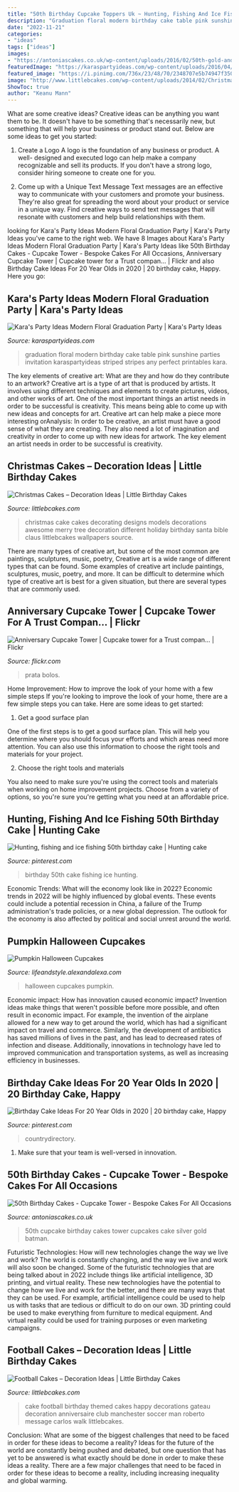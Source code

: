 ```yaml
---
title: "50th Birthday Cupcake Toppers Uk ~ Hunting, Fishing And Ice Fishing 50th Birthday Cake"
description: "Graduation floral modern birthday cake table pink sunshine parties invitation karaspartyideas striped stripes any perfect printables kara"
date: "2022-11-21"
categories:
- "ideas"
tags: ["ideas"]
images:
- "https://antoniascakes.co.uk/wp-content/uploads/2016/02/50th-gold-and-silver-cupcake-tower.jpg"
featuredImage: "https://karaspartyideas.com/wp-content/uploads/2016/04/Modern-Floral-Graduation-Party-via-Karas-Party-Ideas-KarasPartyIdeas.com9_.jpeg"
featured_image: "https://i.pinimg.com/736x/23/48/70/2348707e5b74947f3500df8001f9776b.jpg"
image: "http://www.littlebcakes.com/wp-content/uploads/2014/02/Christmas-Cake-Ideas-1024x936.jpg"
ShowToc: true
author: "Keanu Mann"
---
```



What are some creative ideas?
Creative ideas can be anything you want them to be. It doesn't have to be something that's necessarily new, but something that will help your business or product stand out. Below are some ideas to get you started:
1. Create a Logo
A logo is the foundation of any business or product. A well- designed and executed logo can help make a company recognizable and sell its products. If you don't have a strong logo, consider hiring someone to create one for you.

2. Come up with a Unique Text Message
Text messages are an effective way to communicate with your customers and promote your business. They're also great for spreading the word about your product or service in a unique way. Find creative ways to send text messages that will resonate with customers and help build relationships with them.


	

		
looking for Kara&#039;s Party Ideas Modern Floral Graduation Party | Kara&#039;s Party Ideas you've came to the right web. We have 8 Images about Kara&#039;s Party Ideas Modern Floral Graduation Party | Kara&#039;s Party Ideas like 50th Birthday Cakes - Cupcake Tower - Bespoke Cakes For All Occasions, Anniversary Cupcake Tower | Cupcake tower for a Trust compan… | Flickr and also Birthday Cake Ideas For 20 Year Olds in 2020 | 20 birthday cake, Happy. Here you go:
		
    
## Kara&#039;s Party Ideas Modern Floral Graduation Party | Kara&#039;s Party Ideas

<img loading=lazy src="https://karaspartyideas.com/wp-content/uploads/2016/04/Modern-Floral-Graduation-Party-via-Karas-Party-Ideas-KarasPartyIdeas.com9_.jpeg" onerror="this.onerror=null;this.src='https://tse3.mm.bing.net/th?id=OIP.fmoNuBpYBKbLyeUiqezYcwHaK0&amp;pid=15.1';" alt="Kara&#039;s Party Ideas Modern Floral Graduation Party | Kara&#039;s Party Ideas">

_Source: karaspartyideas.com_

>graduation floral modern birthday cake table pink sunshine parties invitation karaspartyideas striped stripes any perfect printables kara. 

	

The key elements of creative art: What are they and how do they contribute to an artwork?
Creative art is a type of art that is produced by artists. It involves using different techniques and elements to create pictures, videos, and other works of art. One of the most important things an artist needs in order to be successful is creativity. This means being able to come up with new ideas and concepts for art. Creative art can help make a piece more interesting orAnalysis: In order to be creative, an artist must have a good sense of what they are creating. They also need a lot of imagination and creativity in order to come up with new ideas for artwork. The key element an artist needs in order to be successful is creativity.

    
## Christmas Cakes – Decoration Ideas | Little Birthday Cakes

<img loading=lazy src="http://www.littlebcakes.com/wp-content/uploads/2014/02/Christmas-Cake-Ideas-1024x936.jpg" onerror="this.onerror=null;this.src='https://tse3.mm.bing.net/th?id=OIP.q6FWFYU8k1tmgy_gy14ptAHaGx&amp;pid=15.1';" alt="Christmas Cakes – Decoration Ideas | Little Birthday Cakes">

_Source: littlebcakes.com_

>christmas cake cakes decorating designs models decorations awesome merry tree decoration different holiday birthday santa bible claus littlebcakes wallpapers source. 

	

There are many types of creative art, but some of the most common are paintings, sculptures, music, poetry,
Creative art is a wide range of different types that can be found. Some examples of creative art include paintings, sculptures, music, poetry, and more. It can be difficult to determine which type of creative art is best for a given situation, but there are several types that are commonly used.

    
## Anniversary Cupcake Tower | Cupcake Tower For A Trust Compan… | Flickr

<img loading=lazy src="https://c1.staticflickr.com/5/4074/4804678822_3cf56cf474_b.jpg" onerror="this.onerror=null;this.src='https://tse2.mm.bing.net/th?id=OIP.AQexcxMR6DuUwwJX3tEasQHaJ4&amp;pid=15.1';" alt="Anniversary Cupcake Tower | Cupcake tower for a Trust compan… | Flickr">

_Source: flickr.com_

>prata bolos. 

	

Home Improvement: How to improve the look of your home with a few simple steps
If you're looking to improve the look of your home, there are a few simple steps you can take. Here are some ideas to get started:
1. Get a good surface plan

One of the first steps is to get a good surface plan. This will help you determine where you should focus your efforts and which areas need more attention. You can also use this information to choose the right tools and materials for your project.

2. Choose the right tools and materials

You also need to make sure you're using the correct tools and materials when working on home improvement projects. Choose from a variety of options, so you're sure you're getting what you need at an affordable price.


    
## Hunting, Fishing And Ice Fishing 50th Birthday Cake | Hunting Cake

<img loading=lazy src="https://i.pinimg.com/originals/1d/b3/b1/1db3b13dcf5286771e5e4917a1c9054d.jpg" onerror="this.onerror=null;this.src='https://tse3.mm.bing.net/th?id=OIP.fGqjFhR5_T8Og3NFa7lFBwHaJ4&amp;pid=15.1';" alt="Hunting, fishing and ice fishing 50th birthday cake | Hunting cake">

_Source: pinterest.com_

>birthday 50th cake fishing ice hunting. 

	

Economic Trends: What will the economy look like in 2022?
Economic trends in 2022 will be highly influenced by global events. These events could include a potential recession in China, a failure of the Trump administration's trade policies, or a new global depression. The outlook for the economy is also affected by political and social unrest around the world.

    
## Pumpkin Halloween Cupcakes

<img loading=lazy src="https://lifeandstyle.alexandalexa.com/itc-content/uploads/2013/10/IMG_2720.jpg" onerror="this.onerror=null;this.src='https://tse3.mm.bing.net/th?id=OIP.qVuzoCVjGkECRzxG4sQ9rwHaLH&amp;pid=15.1';" alt="Pumpkin Halloween Cupcakes">

_Source: lifeandstyle.alexandalexa.com_

>halloween cupcakes pumpkin. 

	

Economic impact: How has innovation caused economic impact?
Invention ideas make things that weren't possible before more possible, and often result in economic impact. For example, the invention of the airplane allowed for a new way to get around the world, which has had a significant impact on travel and commerce. Similarly, the development of antibiotics has saved millions of lives in the past, and has lead to decreased rates of infection and disease. Additionally, innovations in technology have led to improved communication and transportation systems, as well as increasing efficiency in businesses.

    
## Birthday Cake Ideas For 20 Year Olds In 2020 | 20 Birthday Cake, Happy

<img loading=lazy src="https://i.pinimg.com/736x/23/48/70/2348707e5b74947f3500df8001f9776b.jpg" onerror="this.onerror=null;this.src='https://tse2.mm.bing.net/th?id=OIP.ILxJLURRen0Qh0oRbLmT0AHaJ3&amp;pid=15.1';" alt="Birthday Cake Ideas For 20 Year Olds in 2020 | 20 birthday cake, Happy">

_Source: pinterest.com_

>countrydirectory. 

	

1. Make sure that your team is well-versed in innovation.

    
## 50th Birthday Cakes - Cupcake Tower - Bespoke Cakes For All Occasions

<img loading=lazy src="https://antoniascakes.co.uk/wp-content/uploads/2016/02/50th-gold-and-silver-cupcake-tower.jpg" onerror="this.onerror=null;this.src='https://tse3.mm.bing.net/th?id=OIP.b1oC3Fxc5g-H02q8BJv6zwHaL2&amp;pid=15.1';" alt="50th Birthday Cakes - Cupcake Tower - Bespoke Cakes For All Occasions">

_Source: antoniascakes.co.uk_

>50th cupcake birthday cakes tower cupcakes cake silver gold batman. 

	

Futuristic Technologies: How will new technologies change the way we live and work?
The world is constantly changing, and the way we live and work will also soon be changed. Some of the futuristic technologies that are being talked about in 2022 include things like artificial intelligence, 3D printing, and virtual reality. These new technologies have the potential to change how we live and work for the better, and there are many ways that they can be used. For example, artificial intelligence could be used to help us with tasks that are tedious or difficult to do on our own. 3D printing could be used to make everything from furniture to medical equipment. And virtual reality could be used for training purposes or even marketing campaigns.

    
## Football Cakes – Decoration Ideas | Little Birthday Cakes

<img loading=lazy src="http://www.littlebcakes.com/wp-content/uploads/2013/08/Football-Cake-Decorations.jpg" onerror="this.onerror=null;this.src='https://tse2.mm.bing.net/th?id=OIP.bSVtIX1yyZSGxiCVf7o8hgHaH0&amp;pid=15.1';" alt="Football Cakes – Decoration Ideas | Little Birthday Cakes">

_Source: littlebcakes.com_

>cake football birthday themed cakes happy decorations gateau decoration anniversaire club manchester soccer man roberto message carlos walk littlebcakes. 

	

Conclusion: What are some of the biggest challenges that need to be faced in order for these ideas to become a reality?
Ideas for the future of the world are constantly being pushed and debated, but one question that has yet to be answered is what exactly should be done in order to make these ideas a reality. There are a few major challenges that need to be faced in order for these ideas to become a reality, including increasing inequality and global warming.

